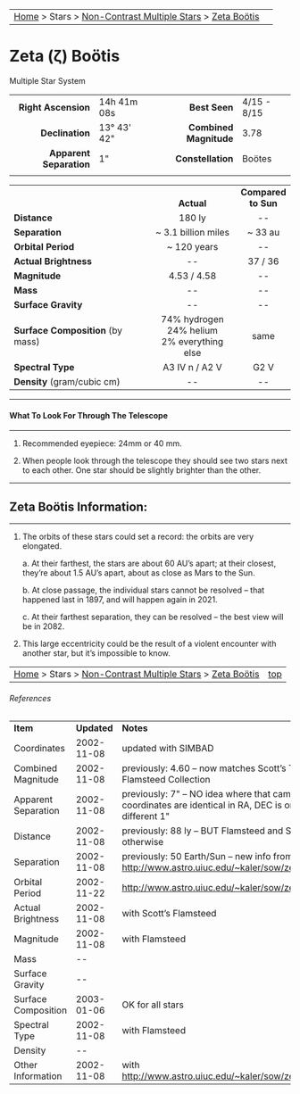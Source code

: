 <script src="../../js/whatsup.js"></script>
<script type="text/javascript">
	var objectName ="Zeta Bootis"
	var objectDesc ="Multiple Star System<br/>in the Constellation<br/>Bootes"
	var objectImage=""
</script>

|    |    |
|:---|---:|
|[Home](/notes/#object-notes) > Stars > [Non-Contrast Multiple Stars](../!non-contrast-multiple-star-info) > [Zeta Bo&ouml;tis](../zeta-bootis)|  <div id=whatsup></div> |

#  Zeta (&zeta;) Bo&ouml;tis
Multiple Star System


|   |   |   |   |
|--:|:--|--:|:--|
|**Right Ascension**|14h 41m 08s|**Best Seen**| 4/15 - 8/15 |
|**Declination**|13&deg; 43' 42"|**Combined Magnitude**| 3.78 |
|**Apparent Separation** | 1" |**Constellation**| Bo&ouml;tes |
|   |   |   |   |


|   |   |   |
|---|:---:|:---:|
|   | <br/>**Actual**| **Compared<br/>to Sun** |
|**Distance** | 180 ly | -- |
|**Separation** | ~ 3.1 billion miles | ~ 33 au |
|**Orbital Period** | ~ 120 years | -- |
|**Actual Brightness** | -- | 37 / 36 |
|**Magnitude** | 4.53 / 4.58 | -- |
|**Mass**	             | -- | -- |
|**Surface Gravity**	 | -- | -- |
|**Surface Composition** (by mass) |74% hydrogen<br/>24% helium<br/>2% everything else| same |
|**Spectral Type**       | A3 IV n / A2 V | G2 V | 
|**Density** (gram/cubic cm) | -- | -- | 

---
#### What To Look For Through The Telescope
---

1.  Recommended eyepiece: 24mm or 40 mm.

1.  When people look through the telescope they should see two stars next to each other.  One star should be slightly brighter than the other.

---
## Zeta Bo&ouml;tis Information:
---

1.  The orbits of these stars could set a record: the orbits are very elongated.
 
	a.  At their farthest, the stars are about 60 AU’s apart; at their closest, they’re about 1.5 AU’s apart, about as close as Mars to the Sun.

	b.  At close passage, the individual stars cannot be resolved – that happened last in 1897, and will happen again in 2021.

	c.  At their farthest separation, they can be resolved – the best view will be in 2082.

1.  This large eccentricity could be the result of a violent encounter with another star, but it’s impossible to know.


|    |    |
|:---|---:|
|[Home](/notes/#object-notes) > Stars > [Non-Contrast Multiple Stars](../!non-contrast-multiple-star-info) > [Zeta Bo&ouml;tis](../zeta-bootis) | [top](../zeta-bootis)|

###### References

|   |   |   |
|---|---|---|
|**Item**|**Updated**|**Notes**| 
|Coordinates|2002-11-08|updated with SIMBAD|
|Combined Magnitude|2002-11-08|previously: 4.60 – now matches Scott’s The Flamsteed Collection|
|Apparent Separation|2002-11-08|previously: 7" – NO idea where that came from: coordinates are identical in RA, DEC is only different 1"|
|Distance|2002-11-08|previously: 88 ly – BUT Flamsteed and SIMBAD say otherwise|
|Separation|2002-11-08|previously: 50 Earth/Sun – new info from <http://www.astro.uiuc.edu/~kaler/sow/zetaboo.html>|
|Orbital Period|2002-11-22|<http://www.astro.uiuc.edu/~kaler/sow/zetaboo.html>|
|Actual Brightness|2002-11-08|with Scott’s Flamsteed|
|Magnitude|2002-11-08|with Flamsteed|
|Mass| -- |   |
|Surface Gravity| -- |   |
|Surface Composition|2003-01-06|OK for all stars|
|Spectral Type|2002-11-08|with Flamsteed|
|Density| -- |   |
|Other Information|2002-11-08|with <http://www.astro.uiuc.edu/~kaler/sow/zetaboo.html>|

